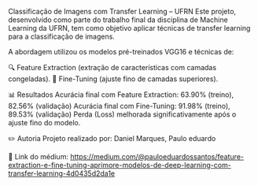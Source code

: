 Classificação de Imagens com Transfer Learning – UFRN
Este projeto, desenvolvido como parte do trabalho final da disciplina de Machine Learning da UFRN, tem como objetivo aplicar técnicas de transfer learning para a classificação de imagens.

A abordagem utilizou os modelos pré-treinados VGG16 e técnicas de:

🔍 Feature Extraction (extração de características com camadas congeladas).
🔧 Fine-Tuning (ajuste fino de camadas superiores).

📊 Resultados
Acurácia final com Feature Extraction: 63.90% (treino), 82.56% (validação)
Acurácia final com Fine-Tuning: 91.98% (treino), 89.53% (validação)
Perda (Loss) melhorada significativamente após o ajuste fino do modelo.

✏️ Autoria
Projeto realizado por: Daniel Marques, Paulo eduardo

🔗 Link do médium: https://medium.com/@pauloeduardossantos/feature-extraction-e-fine-tuning-aprimore-modelos-de-deep-learning-com-transfer-learning-4d0435d2da1e

